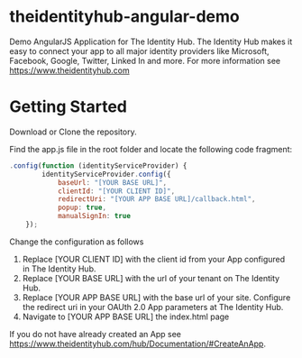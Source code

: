 theidentityhub-angular-demo
===========================

Demo AngularJS Application for The Identity Hub. The Identity Hub makes it easy to connect your app to all major identity providers like Microsoft, Facebook, Google, Twitter, Linked In and more. For more information see https://www.theidentityhub.com

Getting Started
===============

Download or Clone the repository. 

Find the app.js file in the root folder and locate the following code fragment:

````js
.config(function (identityServiceProvider) {
        identityServiceProvider.config({
            baseUrl: "[YOUR BASE URL]",
            clientId: "[YOUR CLIENT ID]",
            redirectUri: "[YOUR APP BASE URL]/callback.html",
            popup: true,
            manualSignIn: true
    });
````

Change the configuration as follows

1. Replace [YOUR CLIENT ID] with the client id from your App configured in The Identity Hub.
2. Replace [YOUR BASE URL] with the url of your tenant on The Identity Hub.
3. Replace [YOUR APP BASE URL] with the base url of your site. Configure the redirect uri in your OAUth 2.0 App parameters at The Identity Hub.
4. Navigate to [YOUR APP BASE URL] the index.html page

If you do not have already created an App see https://www.theidentityhub.com/hub/Documentation/#CreateAnApp.



